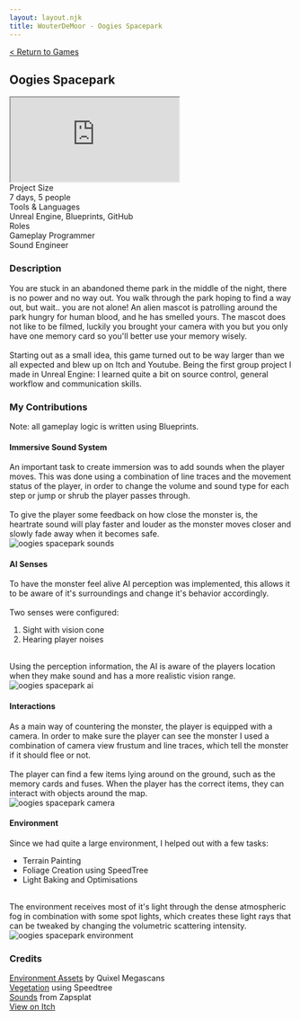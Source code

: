```yaml
---
layout: layout.njk
title: WouterDeMoor - Oogies Spacepark
---
```


<article class="project-page container">
<div class="project-page-head">
    <a href="/games">< Return to Games</a>
    <h2 class="project-title">Oogies Spacepark</h2>
</div>
<div class="project-intro">
    <iframe class="project-video"
    title="Oogies Spacepark"
    src="https://www.youtube.com/embed/-LeyKABgbpA"
    allow="accelerometer; autoplay; clipboard-write; encrypted-media; gyroscope; picture-in-picture" allowfullscreen>
    </iframe>
    <div class="project-data">
        <div>
            <div class="data-title">Project Size</div>
            <div class="data-text">7 days, 5 people</div>
        </div>
        <div>
            <div class="data-title">Tools &amp; Languages</div>
            <div class="data-text">Unreal Engine, Blueprints, GitHub</div>
        </div>
        <div>
            <div class="data-title">Roles</div>
            <div class="data-text">
            Gameplay Programmer </br>
            Sound Engineer
            </div>
        </div>
    </div>
</div>

<section class="project-section">
    <h3>Description</h3>
    <div class="project-description">
        You are stuck in an abandoned theme park in the middle of the night, there is no power and no way out. You walk through the park hoping to find a way out, but wait.. you are not alone! An alien mascot is patrolling around the park hungry for human blood, and he has smelled yours. The mascot does not like to be filmed,  luckily you brought your camera with you but you only have one memory card so you'll better use your memory wisely. </br>
        </br>
        Starting out as a small idea, this game turned out to be way larger than we all expected and blew up on Itch and Youtube. Being the first group project I made in Unreal Engine: I learned quite a bit on source control, general workflow and communication skills.
    </div>
</section>

<section class="project-section">
    <h3>My Contributions</h3>
    <div class="project-task-100 italic">Note: all gameplay logic is written using Blueprints.</div>
    <div class="project-task-100">
        <h4>Immersive Sound System</h4>
        <div class="task-container">
            <div>
            An important task to create immersion was to add sounds when the player moves. This was done using a combination of line traces and the movement status of the player, in order to change the volume and sound type for each step or jump or shrub the player passes through. </br>
            </br>To give the player some feedback on how close the monster is, the heartrate sound will play faster and louder as the monster moves closer and slowly fade away when it becomes safe.
            </div>
            <img src="/gif/oogiesspacepark_sounds.gif" alt="oogies spacepark sounds" loading="lazy"/>
        </div>
    </div>
    <div class="project-task-100">
        <h4>AI Senses</h4>
        <div class="task-container">
            <div>
            To have the monster feel alive AI perception was implemented, this allows it to be aware of it's surroundings and change it's behavior accordingly. </br>
            </br>
            Two senses were configured:</br>
            <ol class="number-list">
                <li>Sight with vision cone</li>
                <li>Hearing player noises</li>
            </ol></br> 
            Using the perception information, the AI is aware of the players location when they make sound and has a more realistic vision range.
            </div>
            <img src="/img/oogiesspacepark_ai.png" alt="oogies spacepark ai" loading="lazy"/>
        </div>
    </div>
    <div class="project-task-100">
        <h4>Interactions</h4>
        <div class="task-container">
            <div>
            As a main way of countering the monster, the player is equipped with a camera. In order to make sure the player can see the monster I used a combination of camera view frustum and line traces, which tell the monster if it should flee or not. </br>
            </br>
            The player can find a few items lying around on the ground, such as the memory cards and fuses. When the player has the correct items, they can interact with objects around the map.
            </div>
            <img src="/gif/oogiesspacepark_camera.gif" alt="oogies spacepark camera" loading="lazy"/>
        </div>
    </div>
    <div class="project-task-100">
        <h4>Environment</h4>
        <div class="task-container">
            <div>
            Since we had quite a large environment, I helped out with a few tasks:
            <ul class="dot-list">
                <li>Terrain Painting</li>
                <li>Foliage Creation using SpeedTree</li>
                <li>Light Baking and Optimisations</li>
            </ul></br> The environment receives most of it's light through the dense atmospheric fog in combination with some spot lights, which creates these light rays that can be tweaked by changing the volumetric scattering intensity.
            </div>
            <img src="/img/oogiesspacepark_environment.png" alt="oogies spacepark environment" loading="lazy"/>
        </div>
    </div>
</section>

<section class="project-section">
    <h3>Credits</h3>
    <div class="project-credits">
        <a href="https://store.speedtree.com/" target="_blank" rel="noopener noreferrer">Environment Assets</a> by Quixel Megascans </br>
        <a href="https://store.speedtree.com/" target="_blank" rel="noopener noreferrer">Vegetation</a> using Speedtree </br>
        <a href="https://www.zapsplat.com/" target="_blank" rel="noopener noreferrer">Sounds</a> from Zapsplat </br>
    </div>
</section>

<div class="button-div">
    <a class="link-button" href="https://enzomannaert.itch.io/oogies-spacepark" target="_blank" rel="noopener noreferrer">View on Itch</a>
</div>
</article>